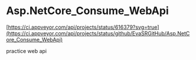 # Asp.NetCore_Consume_WebApi

[https://ci.appveyor.com/api/projects/status/616379?svg=true](https://ci.appveyor.com/api/projects/status/github/EvaSRGitHub/Asp.NetCore_Consume_WebApi)

practice web api 
